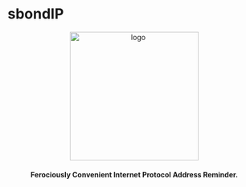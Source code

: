 # sbondIP

<p align="center">
  <img src="https://myip.sbond.co/logo.svg" alt="logo" width="256" />
</p>

<h4 align="center">Ferociously Convenient Internet Protocol Address Reminder.</h4>
